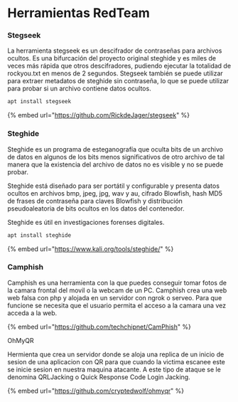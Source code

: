 # Herramientas RedTeam

### Stegseek

La herramienta stegseek es un descifrador de contraseñas para archivos ocultos. Es una bifurcación del proyecto original steghide y es miles de veces más rápida que otros descifradores, pudiendo ejecutar la totalidad de rockyou.txt en menos de 2 segundos. Stegseek también se puede utilizar para extraer metadatos de steghide sin contraseña, lo que se puede utilizar para probar si un archivo contiene datos ocultos.

```sh
apt install stegseek
```

{% embed url="https://github.com/RickdeJager/stegseek" %}

### Steghide&#x20;

Steghide es un programa de esteganografía que oculta bits de un archivo de datos en algunos de los bits menos significativos de otro archivo de tal manera que la existencia del archivo de datos no es visible y no se puede probar.

Steghide está diseñado para ser portátil y configurable y presenta datos ocultos en archivos bmp, jpeg, jpg, wav y au, cifrado Blowfish, hash MD5 de frases de contraseña para claves Blowfish y distribución pseudoaleatoria de bits ocultos en los datos del contenedor.

Steghide es útil en investigaciones forenses digitales.

```bash
apt install steghide
```

{% embed url="https://www.kali.org/tools/steghide/" %}

### Camphish

Camphish es una herramienta con la que puedes conseguir tomar fotos de la camara frontal del movil o la webcam de un PC. Camphish crea una web web falsa con php y alojada en un servidor con ngrok o serveo. Para que funcione se necesita que el usuario permita el acceso a la camara una vez acceda a la web. &#x20;

{% embed url="https://github.com/techchipnet/CamPhish" %}

OhMyQR

Hermienta que crea un servidor donde se aloja una replica de un inicio de sesion de una aplicacion con QR para que cuando la victima escanee este se inicie sesion en nuestra maquina atacante. A este tipo de ataque se le denomina QRLJacking o Quick Response Code Login Jacking.

{% embed url="https://github.com/cryptedwolf/ohmyqr" %}

